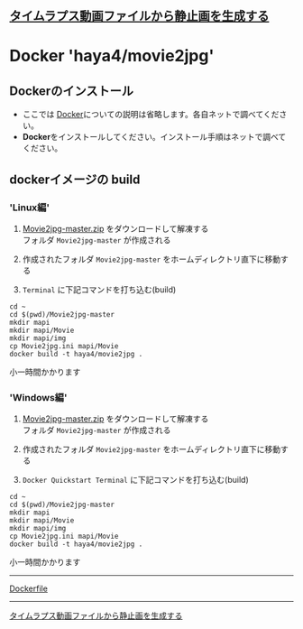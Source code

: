 [タイムラプス動画ファイルから静止画を生成する](README.md)
----

# Docker 'haya4/movie2jpg'

## Dockerのインストール

 * ここでは [Docker]()についての説明は省略します。各自ネットで調べてください。
 * **Docker**をインストールしてください。インストール手順はネットで調べてください。


## dockerイメージの build

### 'Linux編'

1. [Movie2jpg-master.zip](/gitbucket/yuu/Movie2jpg/archive/master.zip) をダウンロードして解凍する  
フォルダ `Movie2jpg-master` が作成される

2. 作成されたフォルダ `Movie2jpg-master` をホームディレクトリ直下に移動する

3. `Terminal` に下記コマンドを打ち込む(build)
  ```
  cd ~
  cd $(pwd)/Movie2jpg-master
  mkdir mapi
  mkdir mapi/Movie
  mkdir mapi/img
  cp Movie2jpg.ini mapi/Movie
  docker build -t haya4/movie2jpg .
  ```
  小一時間かかります


### 'Windows編'

1. [Movie2jpg-master.zip](/gitbucket/yuu/Movie2jpg/archive/master.zip) をダウンロードして解凍する  
フォルダ `Movie2jpg-master` が作成される

2. 作成されたフォルダ `Movie2jpg-master` をホームディレクトリ直下に移動する

3. `Docker Quickstart Terminal` に下記コマンドを打ち込む(build)
  ```
  cd ~
  cd $(pwd)/Movie2jpg-master
  mkdir mapi
  mkdir mapi/Movie
  mkdir mapi/img
  cp Movie2jpg.ini mapi/Movie
  docker build -t haya4/movie2jpg .
  ```
  小一時間かかります


----

[Dockerfile](/gitbucket/yuu/Movie2jpg/blob/master/Dockerfile)

----
[タイムラプス動画ファイルから静止画を生成する](README.md)
